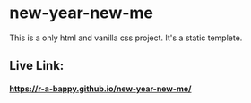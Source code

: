# new-year-new-me
This is a only html and vanilla css project. It's a static templete.



## Live Link:
#### https://r-a-bappy.github.io/new-year-new-me/
